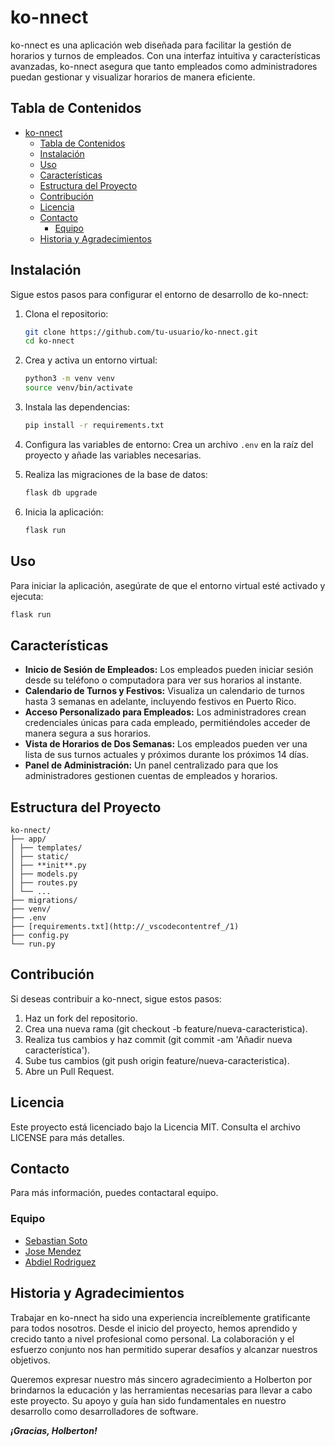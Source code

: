 # ko-nnect

ko-nnect es una aplicación web diseñada para facilitar la gestión de horarios y turnos de empleados. Con una interfaz intuitiva y características avanzadas, ko-nnect asegura que tanto empleados como administradores puedan gestionar y visualizar horarios de manera eficiente.

## Tabla de Contenidos

- [ko-nnect](#ko-nnect)
  - [Tabla de Contenidos](#tabla-de-contenidos)
  - [Instalación](#instalación)
  - [Uso](#uso)
  - [Características](#características)
  - [Estructura del Proyecto](#estructura-del-proyecto)
  - [Contribución](#contribución)
  - [Licencia](#licencia)
  - [Contacto](#contacto)
    - [Equipo](#equipo)
  - [Historia y Agradecimientos](#historia-y-agradecimientos)

## Instalación

Sigue estos pasos para configurar el entorno de desarrollo de ko-nnect:

1. Clona el repositorio:

   ```bash
   git clone https://github.com/tu-usuario/ko-nnect.git
   cd ko-nnect
   ```

2. Crea y activa un entorno virtual:

   ```bash
   python3 -m venv venv
   source venv/bin/activate
   ```

3. Instala las dependencias:

   ```bash
   pip install -r requirements.txt
   ```

4. Configura las variables de entorno:
   Crea un archivo `.env` en la raíz del proyecto y añade las variables necesarias.

5. Realiza las migraciones de la base de datos:

   ```bash
   flask db upgrade
   ```

6. Inicia la aplicación:
   ```bash
   flask run
   ```

## Uso

Para iniciar la aplicación, asegúrate de que el entorno virtual esté activado y ejecuta:

```bash
flask run
```

## Características

- **Inicio de Sesión de Empleados:** Los empleados pueden iniciar sesión desde su teléfono o computadora para ver sus horarios al instante.
- **Calendario de Turnos y Festivos:** Visualiza un calendario de turnos hasta 3 semanas en adelante, incluyendo festivos en Puerto Rico.
- **Acceso Personalizado para Empleados:** Los administradores crean credenciales únicas para cada empleado, permitiéndoles acceder de manera segura a sus horarios.
- **Vista de Horarios de Dos Semanas:** Los empleados pueden ver una lista de sus turnos actuales y próximos durante los próximos 14 días.
- **Panel de Administración:** Un panel centralizado para que los administradores gestionen cuentas de empleados y horarios.

## Estructura del Proyecto

    ko-nnect/
    ├── app/
    │ ├── templates/
    │ ├── static/
    │ ├── **init**.py
    │ ├── models.py
    │ ├── routes.py
    │ └── ...
    ├── migrations/
    ├── venv/
    ├── .env
    ├── [requirements.txt](http://_vscodecontentref_/1)
    ├── config.py
    └── run.py

## Contribución

Si deseas contribuir a ko-nnect, sigue estos pasos:

1.  Haz un fork del repositorio.
2.  Crea una nueva rama (git checkout -b feature/nueva-caracteristica).
3.  Realiza tus cambios y haz commit (git commit -am 'Añadir nueva característica').
4.  Sube tus cambios (git push origin feature/nueva-caracteristica).
5.  Abre un Pull Request.

## Licencia

Este proyecto está licenciado bajo la Licencia MIT. Consulta el archivo LICENSE para más detalles.

## Contacto

Para más información, puedes contactaral equipo.

### Equipo

- [Sebastian Soto](https://github.com/soto2571)
- [Jose Mendez](https://github.com/jjmendezrodriguez)
- [Abdiel Rodriguez](https://github.com/Abdieljrg)

## Historia y Agradecimientos

Trabajar en ko-nnect ha sido una experiencia increíblemente gratificante para todos nosotros. Desde el inicio del proyecto, hemos aprendido y crecido tanto a nivel profesional como personal. La colaboración y el esfuerzo conjunto nos han permitido superar desafíos y alcanzar nuestros objetivos.

Queremos expresar nuestro más sincero agradecimiento a Holberton por brindarnos la educación y las herramientas necesarias para llevar a cabo este proyecto. Su apoyo y guía han sido fundamentales en nuestro desarrollo como desarrolladores de software.

**_¡Gracias, Holberton!_**
